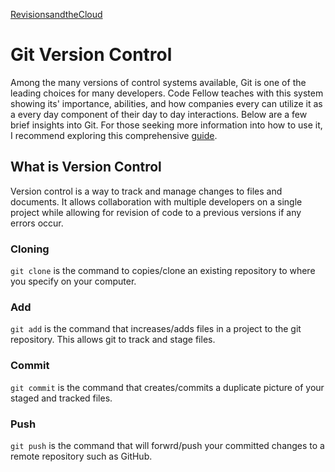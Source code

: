 [RevisionsandtheCloud](https://mmarzett.github.io/reading-notes/)

# Git Version Control

Among the many versions of control systems available, Git is one of the leading choices for many developers. Code Fellow teaches with this system showing its' importance, abilities, and how companies every can utilize it as a every day component of their day to day interactions. Below are a few brief insights into Git. For those seeking more information into how to use it, I recommend exploring this comprehensive [guide](https://blog.udemy.com/git-tutorial-a-comprehensive-guide/).

## What is Version Control

Version control is a way to track and manage changes to files and documents. It allows collaboration with multiple developers on a single project while allowing for revision of code to a previous versions if any errors occur.

### Cloning

`git clone` is the command to copies/clone an existing repository to where you specify on your computer.

### Add

`git add` is the command that increases/adds files in a project to the git repository. This allows git to track and stage files.

### Commit

`git commit` is the command that creates/commits a duplicate picture of your staged and tracked files.

### Push

`git push` is the command that will forwrd/push your committed changes to a remote repository such as GitHub.
